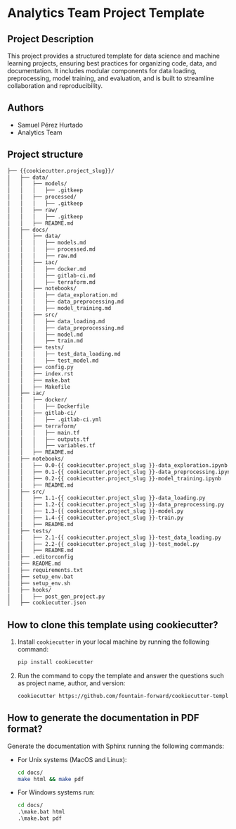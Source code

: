 # Analytics Team Project Template

## Project Description
This project provides a structured template for data science and machine learning projects, ensuring best practices for organizing code, data, and documentation. It includes modular components for data loading, preprocessing, model training, and evaluation, and is built to streamline collaboration and reproducibility.

## Authors
- Samuel Pérez Hurtado
- Analytics Team

## Project structure

```bash
├── {{cookiecutter.project_slug}}/
│   ├── data/
│   │   ├── models/
│   │   │   ├── .gitkeep
│   │   ├── processed/
│   │   │   ├── .gitkeep
│   │   ├── raw/
│   │   │   ├── .gitkeep
│   │   ├── README.md
│   ├── docs/
│   │   ├── data/
│   │   │   ├── models.md
│   │   │   ├── processed.md
│   │   │   ├── raw.md
│   │   ├── iac/
│   │   │   ├── docker.md
│   │   │   ├── gitlab-ci.md
│   │   │   ├── terraform.md
│   │   ├── notebooks/
│   │   │   ├── data_exploration.md
│   │   │   ├── data_preprocessing.md
│   │   │   ├── model_training.md
│   │   ├── src/
│   │   │   ├── data_loading.md
│   │   │   ├── data_preprocessing.md
│   │   │   ├── model.md
│   │   │   ├── train.md
│   │   ├── tests/
│   │   │   ├── test_data_loading.md
│   │   │   ├── test_model.md
│   │   ├── config.py
│   │   ├── index.rst
│   │   ├── make.bat
│   │   ├── Makefile
│   ├── iac/
│   │   ├── docker/
│   │   │   ├── Dockerfile
│   │   ├── gitlab-ci/
│   │   │   ├── .gitlab-ci.yml
│   │   ├── terraform/
│   │   │   ├── main.tf
│   │   │   ├── outputs.tf
│   │   │   ├── variables.tf
│   │   ├── README.md
│   ├── notebooks/
│   │   ├── 0.0-{{ cookiecutter.project_slug }}-data_exploration.ipynb
│   │   ├── 0.1-{{ cookiecutter.project_slug }}-data_preprocessing.ipynb
│   │   ├── 0.2-{{ cookiecutter.project_slug }}-model_training.ipynb
│   │   ├── README.md
│   ├── src/
│   │   ├── 1.1-{{ cookiecutter.project_slug }}-data_loading.py
│   │   ├── 1.2-{{ cookiecutter.project_slug }}-data_preprocessing.py
│   │   ├── 1.3-{{ cookiecutter.project_slug }}-model.py
│   │   ├── 1.4-{{ cookiecutter.project_slug }}-train.py
│   │   ├── README.md
│   ├── tests/
│   │   ├── 2.1-{{ cookiecutter.project_slug }}-test_data_loading.py
│   │   ├── 2.2-{{ cookiecutter.project_slug }}-test_model.py
│   │   ├── README.md
│   ├── .editorconfig
│   ├── README.md
│   ├── requirements.txt
│   ├── setup_env.bat
│   ├── setup_env.sh
│   ├── hooks/
│   │   ├── post_gen_project.py
│   ├── cookiecutter.json
```

## How to clone this template using cookiecutter?

1. Install `cookiecutter` in your local machine by running the following command:
    ```bash
    pip install cookiecutter
    ```

2. Run the command to copy the template and answer the questions such as project name, author, and version:
    ```bash
    cookiecutter https://github.com/fountain-forward/cookiecutter-template
    ```

## How to generate the documentation in PDF format?

Generate the documentation with Sphinx running the following commands:

- For Unix systems (MacOS and Linux):
  ```bash
  cd docs/
  make html && make pdf
  ```
- For Windows systems run:
  ```cmd
  cd docs/
  .\make.bat html
  .\make.bat pdf
  ```